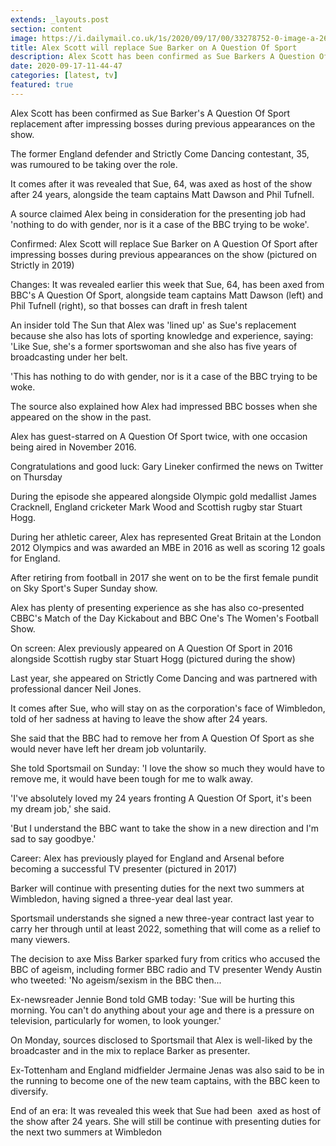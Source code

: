 ```yaml
---
extends: _layouts.post
section: content
image: https://i.dailymail.co.uk/1s/2020/09/17/00/33278752-0-image-a-26_1600299573436.jpg 
title: Alex Scott will replace Sue Barker on A Question Of Sport 
description: Alex Scott has been confirmed as Sue Barkers A Question Of Sport replacement after impressing bosses during previous appearances on the show. 
date: 2020-09-17-11-44-47 
categories: [latest, tv] 
featured: true 
--- 
```

Alex Scott has been confirmed as Sue Barker's A Question Of Sport replacement after impressing bosses during previous appearances on the show.

The former England defender and Strictly Come Dancing contestant, 35, was rumoured to be taking over the role. 

It comes after it was revealed that Sue, 64, was axed as host of the show after 24 years, alongside the team captains Matt Dawson and Phil Tufnell. 

A source claimed Alex being in consideration for the presenting job had 'nothing to do with gender, nor is it a case of the BBC trying to be woke'. 

Confirmed: Alex Scott will replace Sue Barker on A Question Of Sport after impressing bosses during previous appearances on the show (pictured on Strictly in 2019)

Changes: It was revealed earlier this week that Sue, 64, has been axed from BBC's A Question Of Sport, alongside team captains Matt Dawson (left) and Phil Tufnell (right), so that bosses can draft in fresh talent

An insider told The Sun that Alex was 'lined up' as Sue's replacement because she also has lots of sporting knowledge and experience, saying: 'Like Sue, she's a former sportswoman and she also has five years of broadcasting under her belt. 

'This has nothing to do with gender, nor is it a case of the BBC trying to be woke.

The source also explained how Alex had impressed BBC bosses when she appeared on the show in the past. 

Alex has guest-starred on A Question Of Sport twice, with one occasion being aired in November 2016.

Congratulations and good luck: Gary Lineker confirmed the news on Twitter on Thursday

During the episode she appeared alongside Olympic gold medallist James Cracknell, England cricketer Mark Wood and Scottish rugby star Stuart Hogg. 

During her athletic career, Alex has represented Great Britain at the London 2012 Olympics and was awarded an MBE in 2016 as well as scoring 12 goals for England. 

After retiring from football in 2017 she went on to be the first female pundit on Sky Sport's Super Sunday show. 

Alex has plenty of presenting experience as she has also co-presented CBBC's Match of the Day Kickabout and BBC One's The Women's Football Show. 

On screen: Alex previously appeared on A Question Of Sport in 2016 alongside Scottish rugby star Stuart Hogg (pictured during the show)

Last year, she appeared on Strictly Come Dancing and was partnered with professional dancer Neil Jones.   

It comes after Sue, who will stay on as the corporation's face of Wimbledon, told of her sadness at having to leave the show after 24 years.

She said that the BBC had to remove her from A Question Of Sport as she would never have left her dream job voluntarily. 

She told Sportsmail on Sunday: 'I love the show so much they would have to remove me, it would have been tough for me to walk away.

'I've absolutely loved my 24 years fronting A Question Of Sport, it's been my dream job,' she said.

'But I understand the BBC want to take the show in a new direction and I'm sad to say goodbye.'

Career: Alex has previously played for England and Arsenal before becoming a successful TV presenter (pictured in 2017) 

Barker will continue with presenting duties for the next two summers at Wimbledon, having signed a three-year deal last year. 

Sportsmail understands she signed a new three-year contract last year to carry her through until at least 2022, something that will come as a relief to many viewers. 

The decision to axe Miss Barker sparked fury from critics who accused the BBC of ageism, including former BBC radio and TV presenter Wendy Austin who tweeted: 'No ageism/sexism in the BBC then... 

Ex-newsreader Jennie Bond told GMB today: 'Sue will be hurting this morning. You can't do anything about your age and there is a pressure on television, particularly for women, to look younger.' 

On Monday, sources disclosed to Sportsmail that Alex is well-liked by the broadcaster and in the mix to replace Barker as presenter. 

Ex-Tottenham and England midfielder Jermaine Jenas was also said to be in the running to become one of the new team captains, with the BBC keen to diversify.  

End of an era: It was revealed this week that Sue had been  axed as host of the show after 24 years. She will still be continue with presenting duties for the next two summers at Wimbledon

